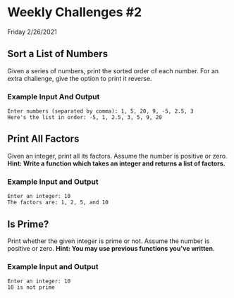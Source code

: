# Weekly Challenges #2
Friday 2/26/2021

## Sort a List of Numbers
Given a series of numbers, print the sorted order of each number. For an extra challenge, give the option to print it reverse.
### Example Input And Output
```
Enter numbers (separated by comma): 1, 5, 20, 9, -5, 2.5, 3
Here's the list in order: -5, 1, 2.5, 3, 5, 9, 20
```
## Print All Factors
Given an integer, print all its factors. Assume the number is positive or zero. **Hint: Write a function which takes an integer and returns a list of factors.**
### Example Input and Output
```
Enter an integer: 10
The factors are: 1, 2, 5, and 10
```

## Is Prime?
Print whether the given integer is prime or not. Assume the number is positive or zero. **Hint: You may use previous functions you've written.**
### Example Input and Output
```
Enter an integer: 10
10 is not prime
```
